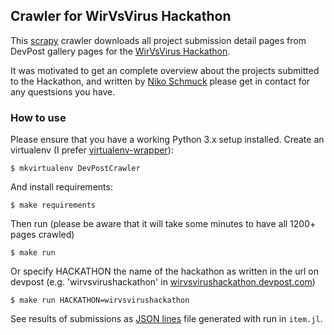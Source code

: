 ## Crawler for WirVsVirus Hackathon

This [scrapy](https://docs.scrapy.org/en/latest/index.html) crawler downloads all project submission detail pages
from DevPost gallery pages for the  [WirVsVirus Hackathon](https://wirvsvirushackathon.devpost.com/submissions).

It was motivated to get an complete overview about the projects
submitted to the Hackathon, and written by [Niko Schmuck](https://github.com/nikos)
please get in contact for any questsions you have.

### How to use

Please ensure that you have a working Python 3.x setup installed.
Create an virtualenv (I prefer [virtualenv-wrapper](https://virtualenvwrapper.readthedocs.org/en/latest/ "virtualenv-wrapper")):

```
$ mkvirtualenv DevPostCrawler
```

And install requirements:

```
$ make requirements
```

Then run (please be aware that it will take some minutes to have all 1200+ pages crawled)

```
$ make run
```

Or specify HACKATHON the name of the hackathon as written in the url on devpost (e.g. 'wirvsvirushackathon' in [wirvsvirushackathon.devpost.com](wirvsvirushackathon.devpost.com))

```
$ make run HACKATHON=wirvsvirushackathon
```


See results of submissions as [JSON lines](http://jsonlines.org/) file generated with run in `item.jl`. 
